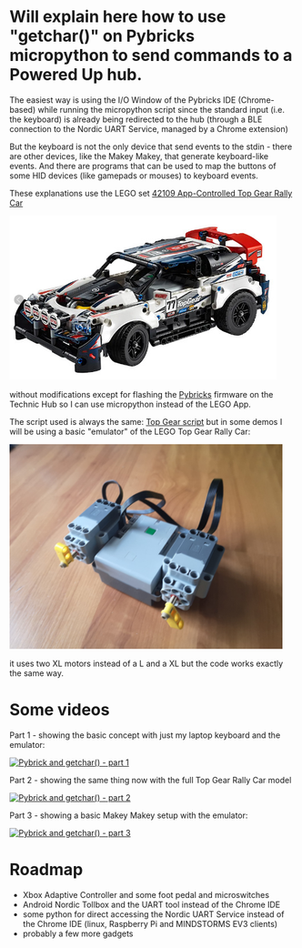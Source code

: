 # Will explain here how to use "getchar()" on Pybricks micropython to send commands to a Powered Up hub.

The easiest way is using the I/O Window of the Pybricks IDE (Chrome-based) while running the micropython script since 
the standard input (i.e. the keyboard) is already being redirected to the hub (through a BLE connection to the Nordic UART Service, managed by
a Chrome extension)

But the keyboard is not the only device that send events to the stdin - there are other devices, like the Makey Makey, that generate keyboard-like
events. And there are programs that can be used to map the buttons of some HID devices (like gamepads or mouses) to keyboard events.

These explanations use the LEGO set [42109 App-Controlled Top Gear Rally Car](https://www.lego.com/en-pt/product/app-controlled-top-gear-rally-car-42109)

![Top Gear Rally Car](https://github.com/JorgePe/randomideas/blob/master/Pybricks_Getchar_Demo/TopGear.jpg)

without modifications except for flashing the [Pybricks](https://pybricks.com/) firmware on the Technic Hub so I can use micropython instead of the LEGO App.

The script used is always the same: [Top Gear script](https://github.com/JorgePe/randomideas/blob/master/Pybricks_Getchar_Demo/TopGearRallyCar.mpy) but
in some demos I will be using a basic "emulator" of the LEGO Top Gear Rally Car:

<img alt="Top Gear Car Emulator" src="https://github.com/JorgePe/randomideas/blob/master/Pybricks_Getchar_Demo/TopGear-Emulator.jpg" width="480">

it uses two XL motors instead of a L and a XL but the code works exactly the same way.

# Some videos

Part 1 - showing the basic concept with just my laptop keyboard and the emulator:


[![Pybrick and getchar() - part 1](https://img.youtube.com/vi/yys5QrDj9A8/0.jpg)](https://www.youtube.com/watch?v=yys5QrDj9A8)


Part 2 - showing the same thing now with the full Top Gear Rally Car model


[![Pybrick and getchar() - part 2](https://img.youtube.com/vi/sd1N2H8AURU/0.jpg)](https://www.youtube.com/watch?v=sd1N2H8AURU)


Part 3 - showing a basic Makey Makey setup with the emulator:


[![Pybrick and getchar() - part 3](https://img.youtube.com/vi/njr63D6O7Ow/0.jpg)](https://www.youtube.com/watch?v=njr63D6O7Ow)


# Roadmap

- Xbox Adaptive Controller and some foot pedal and microswitches
- Android Nordic Tollbox and the UART tool instead of the Chrome IDE
- some python for direct accessing the Nordic UART Service instead of the Chrome IDE (linux, Raspberry Pi and MINDSTORMS EV3 clients)
- probably a few more gadgets
